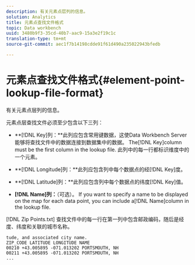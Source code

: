 ```yaml
---
description: 有关元素点层列的信息。
solution: Analytics
title: 元素点查找文件格式
topic: Data workbench
uuid: 3480b9f3-35cd-40b7-aac9-15a3e2f19c1c
translation-type: tm+mt
source-git-commit: aec1f7b14198cdde91f61d490a235022943bfedb

---
```



# 元素点查找文件格式{#element-point-lookup-file-format}

有关元素点层列的信息。

元素点层查找文件必须至少包含以下三列：

* **[!DNL Key]列：**此列应包含常用键数据，这使Data Workbench Server能够将查找文件中的数据连接到数据集中的数据。 The[!DNL Key]column must be the first column in the lookup file. 此列中的每一行都标识维度中的一个元素。

* **[!DNL Longitude]列：**此列应包含列中每个数据点的经[!DNL Key]度。

* **[!DNL Latitude]列：**此列应包含列中每个数据点的纬度[!DNL Key]值。

* **[!DNL Name]列：**（可选）。 If you want to specify a name to be displayed on the map for each data point, you can include a[!DNL Name]column in the lookup file.

[!DNL Zip Points.txt] 查找文件中的每一行在第一列中包含邮政编码，随后是经度、纬度和关联的城市名称。

```
tude, and associated city name.
ZIP_CODE LATITUDE LONGITUDE NAME
00210 +43.005895 -071.013202 PORTSMOUTH, NH
00211 +43.005895 -071.013202 PORTSMOUTH, NH
...
```

